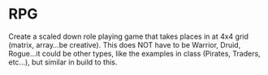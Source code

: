 # RPG
Create a scaled down role playing game that takes places in at 4x4 grid (matrix, array…be creative). This does NOT have to be Warrior, Druid, Rogue...it could be other types, like the examples in class (Pirates, Traders, etc...), but similar in build to this.
